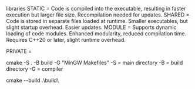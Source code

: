 libraries
STATIC = Code is compiled into the executable, resulting in faster execution but larger file size. Recompilation needed for updates.
SHARED = Code is stored in separate files loaded at runtime. Smaller executables, but slight startup overhead. Easier updates.
MODULE = Supports dynamic loading of code modules. Enhanced modularity, reduced compilation time. Requires C++20 or later, slight runtime overhead.

PRIVATE = 


cmake -S . -B build -G "MinGW Makefiles"
-S = main directory
-B = build directory
-G = compiler

cmake --build .\build\
